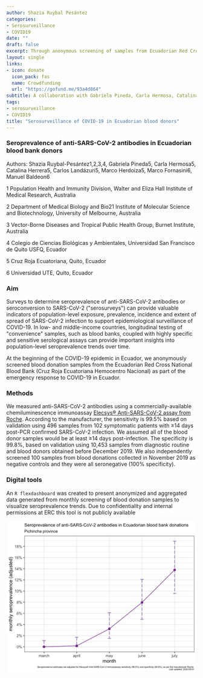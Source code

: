 ```yaml
---
author: Shazia Ruybal Pesántez
categories:
- Serosurveillance
- COVID19
date: ""
draft: false
excerpt: Through anonymous screening of samples from Ecuadorian Red Cross Blood Bank donations for antibodies against SARS-CoV-2, we conducted serological surveillance ("serosurveillance") over the course of the initial stages of the COVID-19 epidemic in Ecuador to try to measure the rate of "hidden" COVID-19 cases that may have occurred in the population over time. In resource-limited settings like Ecuador, diagnostic testing capacity has been extremely strained and tens of thousands cases are potentially missed in official case numbers. 
layout: single
links:
- icon: donate
  icon_pack: fas
  name: Crowdfunding
  url: "https://gofund.me/93a4d864"
subtitle: A collaboration with Gabriela Pineda, Carla Hermosa, Catalina Herrera, Carlos Landázuri, Marco Herdoiza, Marco Fornasini, Manuel Baldeon
tags:
- serosurveillance
- COVID19
title: "Serosurveillance of COVID‐19 in Ecuadorian blood donors"
---
```


### Seroprevalence of anti-SARS-CoV-2 antibodies in Ecuadorian blood bank donors

Authors: Shazia Ruybal-Pesántez1,2,3,4, Gabriela Pineda5, Carla Hermosa5, Catalina Herrera5, Carlos Landázuri5, Marco Herdoiza5, Marco Fornasini6, Manuel Baldeon6

1 Population Health and Immunity Division, Walter and Eliza Hall Institute of Medical Research, Australia 

2 Department of Medical Biology and Bio21 Institute of Molecular Science and Biotechnology, University of Melbourne, Australia 

3 Vector-Borne Diseases and Tropical Public Health Group, Burnet Institute, Australia 

4 Colegio de Ciencias Biológicas y Ambientales, Universidad San Francisco de Quito USFQ, Ecuador 

5 Cruz Roja Ecuatoriana, Quito, Ecuador 

6 Universidad UTE, Quito, Ecuador

### Aim

Surveys to determine seroprevalence of anti-SARS-CoV-2 antibodies or seroconversion to SARS-CoV-2 ("serosurveys") can provide valuable indicators of population-level exposure, prevalence, incidence and extent of spread of SARS-CoV-2 infection to support epidemiological surveillance of COVID-19. In low- and middle-income countries, longitudinal testing of "convenience" samples, such as blood banks, coupled with highly specific and sensitive serological assays can provide important insights into population-level seroprevalence trends over time.

At the beginning of the COVID-19 epidemic in Ecuador, we anonymously screened blood donation samples from the Ecuadorian Red Cross National Blood Bank (Cruz Roja Ecuatoriana Hemocentro Nacional) as part of the emergency response to COVID-19 in Ecuador.

### Methods

We measured anti-SARS-CoV-2 antibodies using a commercially-available chemiluminescence immunoassay [Elecsys® Anti-SARS-CoV-2 assay from Roche](https://diagnostics.roche.com/global/en/products/params/elecsys-anti-sars-cov-2.html). According to the manufacturer, the sensitivity is 99.5% based on validation using 496 samples from 102 symptomatic patients with ≥14 days post-PCR confirmed SARS-CoV-2 infection. We assumed all of the blood donor samples would be at least ≥14 days post-infection. The specificity is 99.8%, based on validation using 10,453 samples from diagnostic routine and blood donors obtained before December 2019. We also independently screened 100 samples from blood donations collected in November 2019 as negative controls and they were all seronegative (100% specificity).

### Digital tools

An `R flexdashboard` was created to present anonymized and aggregated data generated from monthly screening of blood donation samples to visualize seroprevalence trends. Due to confidentiality and internal permissions at ERC this tool is not publicly available

![](featured.png)
